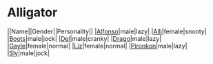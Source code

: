 # Alligator

||Name||Gender||Personality||
|[Alfonso](github.com/lindsaygelle/animalcrossing/villager/alligator/alfonso)|male|lazy|
|[Alli](github.com/lindsaygelle/animalcrossing/villager/alligator/alli)|female|snooty|
|[Boots](github.com/lindsaygelle/animalcrossing/villager/alligator/boots)|male|jock|
|[Del](github.com/lindsaygelle/animalcrossing/villager/alligator/del)|male|cranky|
|[Drago](github.com/lindsaygelle/animalcrossing/villager/alligator/drago)|male|lazy|
|[Gayle](github.com/lindsaygelle/animalcrossing/villager/alligator/gayle)|female|normal|
|[Liz](github.com/lindsaygelle/animalcrossing/villager/alligator/liz)|female|normal|
|[Pironkon](github.com/lindsaygelle/animalcrossing/villager/alligator/pironkon)|male|lazy|
|[Sly](github.com/lindsaygelle/animalcrossing/villager/alligator/sly)|male|jock|
